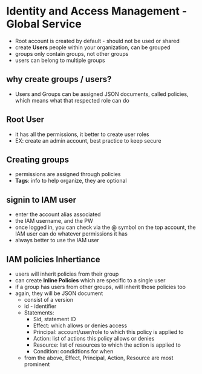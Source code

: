 # Identity and Access Management - Global Service

- Root account is created by default - should not be used or shared
- create **Users** people within your organization, can be grouped
- groups only contain groups, not other groups
- users can belong to multiple groups

## why create groups / users?
- Users and Groups can be assigned JSON documents, called policies, which means what that respected role can do

## Root User
- it has all the permissions, it better to create user roles
- EX: create an admin account, best practice to keep secure

## Creating groups
- permissions are assigned through policies
- **Tags**: info to help organize, they are optional

## signin to IAM user
- enter the account alias associated
- the IAM username, and the PW
- once logged in, you can check via the @ symbol on the top account, the IAM user can do whatever permissions it has
- always better to use the IAM user

## IAM policies Inhertiance
- users will inherit policies from their group
- can create **Inline Policies** which are specific to a single user
- if a group has users from other groups, will inherit those policies too
- again, they will be JSON document
    - consist of a version 
    - id - identifier
    - Statements:
        - Sid, statement ID
        - Effect: which allows or denies access
        - Principal: account/user/role to which this policy is applied to
        - Action: list of actions this policy allows or denies
        - Resource: list of resources to which the action is applied to
        - Condition: condidtions for when 
    - from the above, Effect, Principal, Action, Resource are most prominent